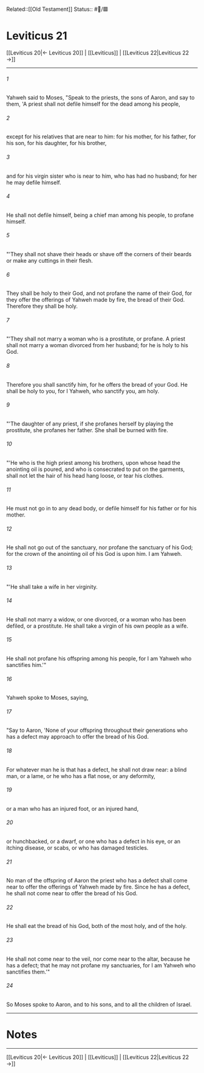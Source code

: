 Related::[[Old Testament]]
Status:: #📖/🟥
# Leviticus 21

[[Leviticus 20|← Leviticus 20]] | [[Leviticus]] | [[Leviticus 22|Leviticus 22 →]]
***



###### 1 
Yahweh said to Moses, "Speak to the priests, the sons of Aaron, and say to them, 'A priest shall not defile himself for the dead among his people, 

###### 2 
except for his relatives that are near to him: for his mother, for his father, for his son, for his daughter, for his brother, 

###### 3 
and for his virgin sister who is near to him, who has had no husband; for her he may defile himself. 

###### 4 
He shall not defile himself, being a chief man among his people, to profane himself. 

###### 5 
"'They shall not shave their heads or shave off the corners of their beards or make any cuttings in their flesh. 

###### 6 
They shall be holy to their God, and not profane the name of their God, for they offer the offerings of Yahweh made by fire, the bread of their God. Therefore they shall be holy. 

###### 7 
"'They shall not marry a woman who is a prostitute, or profane. A priest shall not marry a woman divorced from her husband; for he is holy to his God. 

###### 8 
Therefore you shall sanctify him, for he offers the bread of your God. He shall be holy to you, for I Yahweh, who sanctify you, am holy. 

###### 9 
"'The daughter of any priest, if she profanes herself by playing the prostitute, she profanes her father. She shall be burned with fire. 

###### 10 
"'He who is the high priest among his brothers, upon whose head the anointing oil is poured, and who is consecrated to put on the garments, shall not let the hair of his head hang loose, or tear his clothes. 

###### 11 
He must not go in to any dead body, or defile himself for his father or for his mother. 

###### 12 
He shall not go out of the sanctuary, nor profane the sanctuary of his God; for the crown of the anointing oil of his God is upon him. I am Yahweh. 

###### 13 
"'He shall take a wife in her virginity. 

###### 14 
He shall not marry a widow, or one divorced, or a woman who has been defiled, or a prostitute. He shall take a virgin of his own people as a wife. 

###### 15 
He shall not profane his offspring among his people, for I am Yahweh who sanctifies him.'" 

###### 16 
Yahweh spoke to Moses, saying, 

###### 17 
"Say to Aaron, 'None of your offspring throughout their generations who has a defect may approach to offer the bread of his God. 

###### 18 
For whatever man he is that has a defect, he shall not draw near: a blind man, or a lame, or he who has a flat nose, or any deformity, 

###### 19 
or a man who has an injured foot, or an injured hand, 

###### 20 
or hunchbacked, or a dwarf, or one who has a defect in his eye, or an itching disease, or scabs, or who has damaged testicles. 

###### 21 
No man of the offspring of Aaron the priest who has a defect shall come near to offer the offerings of Yahweh made by fire. Since he has a defect, he shall not come near to offer the bread of his God. 

###### 22 
He shall eat the bread of his God, both of the most holy, and of the holy. 

###### 23 
He shall not come near to the veil, nor come near to the altar, because he has a defect; that he may not profane my sanctuaries, for I am Yahweh who sanctifies them.'" 

###### 24 
So Moses spoke to Aaron, and to his sons, and to all the children of Israel.

---
# Notes


***
[[Leviticus 20|← Leviticus 20]] | [[Leviticus]] | [[Leviticus 22|Leviticus 22 →]]
